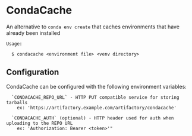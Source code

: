 
# CondaCache

An alternative to `conda env create` that caches environments that have already been installed

```
Usage:

  $ condacache <environment file> <venv directory>
```

## Configuration

CondaCache can be configured with the following environment variables:

```
  `CONDACACHE_REPO_URL` - HTTP PUT compatible service for storing tarballs
    ex: 'https://artifactory.example.com/artifactory/condacache'

  `CONDACACHE_AUTH` (optional) - HTTP header used for auth when uploading to the REPO URL
    ex: 'Authorization: Bearer <token>'"
```
